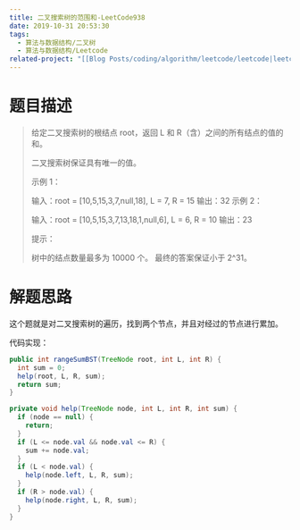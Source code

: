 ```yaml
---
title: 二叉搜索树的范围和-LeetCode938
date: 2019-10-31 20:53:30
tags:
  - 算法与数据结构/二叉树
  - 算法与数据结构/Leetcode
related-project: "[[Blog Posts/coding/algorithm/leetcode/leetcode|leetcode]]"
---
```


# 题目描述

> 给定二叉搜索树的根结点 root，返回 L 和 R（含）之间的所有结点的值的和。
>
> 二叉搜索树保证具有唯一的值。 
>
> 示例 1：
>
> 输入：root = \[10,5,15,3,7,null,18], L = 7, R = 15
> 输出：32
> 示例 2：
>
> 输入：root = \[10,5,15,3,7,13,18,1,null,6], L = 6, R = 10
> 输出：23
>
>
> 提示：
>
> 树中的结点数量最多为 10000 个。
> 最终的答案保证小于 2^31。

<!--more-->

# 解题思路

这个题就是对二叉搜索树的遍历，找到两个节点，并且对经过的节点进行累加。

代码实现：

```java
public int rangeSumBST(TreeNode root, int L, int R) {
  int sum = 0;
  help(root, L, R, sum);
  return sum;
}

private void help(TreeNode node, int L, int R, int sum) {
  if (node == null) {
    return;
  }
  if (L <= node.val && node.val <= R) {
    sum += node.val;
  }
  if (L < node.val) {
    help(node.left, L, R, sum);
  }
  if (R > node.val) {
    help(node.right, L, R, sum);
  }
}
```

